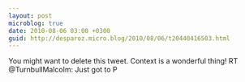 ```yaml
---
layout: post
microblog: true
date: 2010-08-06 03:00 +0300
guid: http://desparoz.micro.blog/2010/08/06/t20440416503.html
---
```

You might want to delete this tweet. Context is a wonderful thing! RT @TurnbullMalcolm: Just got to P
